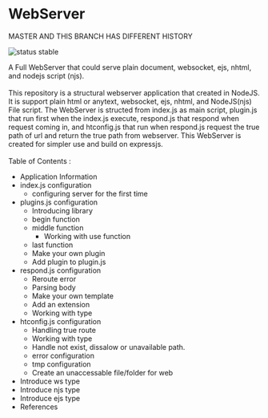 # WebServer

MASTER AND THIS BRANCH HAS DIFFERENT HISTORY

![status stable](https://img.shields.io/badge/status-stable-green)

A Full WebServer that could serve plain document, websocket, ejs, nhtml, and nodejs script (njs). <br />
<br />
	This repository is a structural webserver application that created in NodeJS. It is support plain html or anytext, websocket, ejs, nhtml, and NodeJS(njs) File script. The WebServer is structed from index.js as main script, plugin.js that run first when the index.js execute, respond.js that respond when request coming in, and htconfig.js that run when respond.js request the true path of url and return the true path from webserver. This WebServer is created for simpler use and build on expressjs. <br />
<br />
Table of Contents :
- Application Information
- index.js configuration
	- configuring server for the first time
- plugins.js configuration
	- Introducing library
	- begin function
	- middle function
		- Working with use function
	- last function
	- Make your own plugin
	- Add plugin to plugin.js
- respond.js configuration
	- Reroute error
	- Parsing body
	- Make your own template
	- Add an extension
	- Working with type
- htconfig.js configuration
	- Handling true route
	- Working with type
	- Handle not exist, dissalow or unavailable path.
	- error configuration
	- tmp configuration
	- Create an unaccessable file/folder for web
- Introduce ws type
- Introduce njs type
- Introduce ejs type
- References
